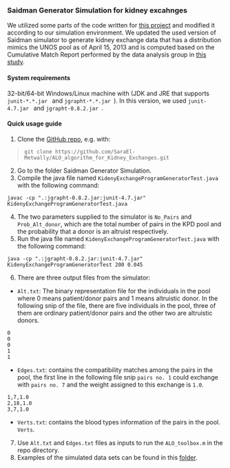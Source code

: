 ### Saidman Generator Simulation for kidney excahnges 
We utilized some parts of the code written for [this project](https://github.com/JohnDickerson/KidneyExchange) and modified it according to our simulation environment. We updated the used version of Saidman simulator to generate kidney exchange data that has a distribution mimics the UNOS pool as of April 15, 2013 and is computed based on the Cumulative Match Report performed by the data analysis group in [this study](https://dl.acm.org/citation.cfm?id=2482596).

#### System requirements 
32-bit/64-bit Windows/Linux machine with (JDK and JRE that supports  `junit-*.*.jar ` and  `jgrapht-*.*.jar `).
In this version, we used  `junit-4.7.jar ` and  `jgrapht-0.8.2.jar `.

#### Quick usage guide 
1. Clone the [GitHub repo](https://github.com/SaraEl-Metwally/ALO_algorithm_for_Kidney_Exchanges), e.g. with:
> `git clone https://github.com/SaraEl-Metwally/ALO_algorithm_for_Kidney_Exchanges.git`
2. Go to the folder Saidman Generator Simulation.
3. Compile the java file named `KidenyExchangeProgramGeneratorTest.java` with the following command: 
```
javac -cp ".:jgrapht-0.8.2.jar:junit-4.7.jar" KidenyExchangeProgramGeneratorTest.java
```
4. The two parameters supplied to the simulator is `No_Pairs` and `Prob_Alt_donor`, which are the total number of pairs in the KPD pool and the probability that a donor is an altruist respectively. 
5. Run the java file named `KidenyExchangeProgramGeneratorTest.java` with the following command:  
```
java -cp ".:jgrapht-0.8.2.jar:junit-4.7.jar" KidenyExchangeProgramGeneratorTest 200 0.045 

```
6. There are three output files from the simulator: 
 - `Alt.txt`: The binary representation file for the individuals in the pool where 0 means patient/donor pairs and 1 means altruistic donor. In the following snip of the file, there are five individuals in the pool, three of them are ordinary patient/donor pairs and the other two are altruistic donors.     
 ```
 0
 0
 0
 1
 1
 ```
 - `Edges.txt`: contains the compatibility matches among the pairs in the pool, the first line in the following file snip `pairs no. 1` could exchange with `pairs no. 7` and the weight assigned to this exchange is `1.0`. 
  ```
1,7,1.0
2,18,1.0
3,7,1.0
 ```
 - `Verts.txt`: contains the blood types information of the pairs in the pool. `Verts`.
 7. Use `Alt.txt` and `Edges.txt` files as inputs to run the `ALO_toolbox.m` in the repo directory.  
 8. Examples of the simulated data sets can be found in this [folder](https://github.com/SaraEl-Metwally/ALO_algorithm_for_Kidney_Exchanges/tree/master/Simulation-UNOS).
